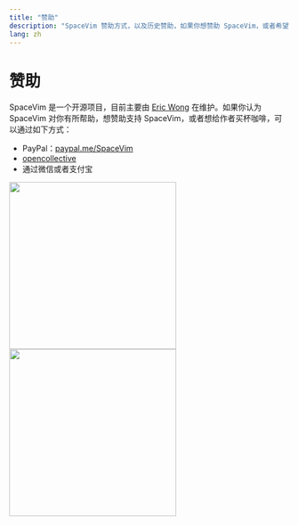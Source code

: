 ```yaml
---
title: "赞助"
description: "SpaceVim 赞助方式，以及历史赞助，如果你想赞助 SpaceVim，或者希望 SpaceVim 开发的更快一点，可以选择以下某种方式进行赞助。"
lang: zh
---
```


# 赞助

SpaceVim 是一个开源项目，目前主要由 [Eric Wong](https://wsdjeg.net) 在维护。如果你认为 SpaceVim 对你有所帮助，想赞助支持 SpaceVim，或者想给作者买杯咖啡，可以通过如下方式：

- PayPal：[paypal.me/SpaceVim](https://paypal.me/SpaceVim)
- [opencollective](https://opencollective.com/spacevim)
- 通过微信或者支付宝

<img src="https://spacevim.org/img/weixin.png" height="300" width="300">
<img src="https://spacevim.org/img/zhifubao.png" height="300" width="300">
